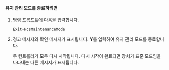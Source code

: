 
#### 유지 관리 모드를 종료하려면

1. 명령 프롬프트에 다음을 입력합니다.

     `Exit-HcsMaintenanceMode`

2. 경고 메시지와 확인 메시지가 표시됩니다. **Y**를 입력하여 유지 관리 모드를 종료합니다.

    두 컨트롤러가 모두 다시 시작됩니다. 다시 시작이 완료되면 장치가 표준 모드임을 나타내는 다른 메시지가 표시됩니다.

<!---HONumber=July15_HO2-->